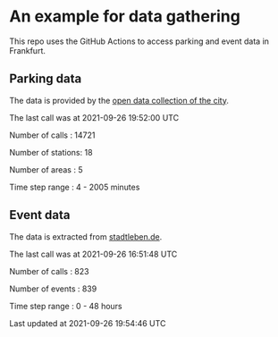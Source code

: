 # An example for data gathering

This repo uses the GitHub Actions to access parking and event data in Frankfurt.

## Parking data
The data is provided by the [open data collection of the city](https://www.offenedaten.frankfurt.de/).

The last call was at 2021-09-26 19:52:00 UTC

Number of calls   : 14721

Number of stations:    18

Number of areas   :     5

Time step range   :     4 -  2005 minutes


## Event data
The data is extracted from [stadtleben.de](https://stadtleben.de/frankfurt/).

The last call was at 2021-09-26 16:51:48 UTC

Number of calls   : 823

Number of events  : 839

Time step range   :   0 -  48 hours


Last updated at 2021-09-26 19:54:46 UTC
